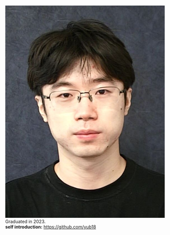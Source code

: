 ![Yu Bo](https://raw.githubusercontent.com/houlresearch/Tests/main/yubo.jpg)  
Graduated in 2023.  
**self introduction:**
<https://github.com/yub18>
